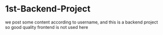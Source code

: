 # 1st-Backend-Project
 we post some content according to username, and this is a backend project so good quality frontend is not used here

